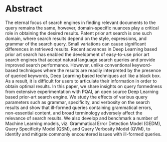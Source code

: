 # Abstract
The eternal focus of search engines in finding relevant documents to the query remains the same, however, domain-specific nuances play a critical role in obtaining the desired results. Patent prior art search is one such domain, where search results depend on the style, expressions, and grammar of the search query. Small variations can cause significant differences in retrieved results. Recent advances in Deep Learning based prior art search has enabled the development of easy-to-use prior art search engines that accept natural language search queries and provide improved search performance. However, unlike conventional keyword-based techniques where the results are readily interpreted by the presence of queried keywords, Deep Learning based techniques act like a black box. As a result, it is difficult for users to articulate their information in order to obtain optimal results. In this paper, we share insights on query formedness from extensive experimentation with PQAI, an open source Deep Learning based prior-art search engine. We study the effects of various query parameters such as grammar, specificity, and verbosity on the search results and show that ill-formed queries containing grammatical errors, non-essential content, and broad terminology adversely affect the relevance of search results. We also develop and benchmark a number of Machine Learning models, viz. Grammatical Error Detection Model (GEDM), Query Specificity Model (QSM), and Query Verbosity Model (QVM), to identify and mitigate commonly encountered issues with ill-formed queries.
